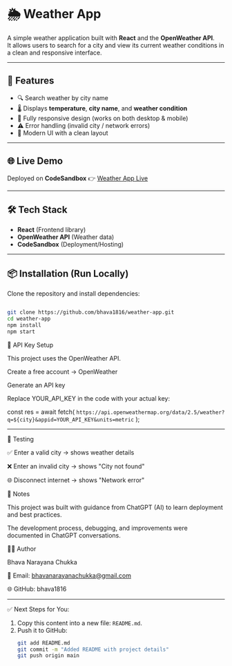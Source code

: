 # 🌦 Weather App

A simple weather application built with **React** and the **OpenWeather API**.  
It allows users to search for a city and view its current weather conditions in a clean and responsive interface.

---

## 🚀 Features
- 🔍 Search weather by city name  
- 🌡 Displays **temperature**, **city name**, and **weather condition**  
- 📱 Fully responsive design (works on both desktop & mobile)  
- ⚠️ Error handling (invalid city / network errors)  
- 🎨 Modern UI with a clean layout  

---

## 🌐 Live Demo
Deployed on **CodeSandbox** 👉 [Weather App Live](https://codesandbox.io/p/github/bhava1816/weather-app/main)

---

## 🛠 Tech Stack
- **React** (Frontend library)  
- **OpenWeather API** (Weather data)  
- **CodeSandbox** (Deployment/Hosting)  

---

## 📦 Installation (Run Locally)
Clone the repository and install dependencies:

```bash

git clone https://github.com/bhava1816/weather-app.git
cd weather-app
npm install
npm start

```


🔑 API Key Setup

This project uses the OpenWeather API.

Create a free account → OpenWeather

Generate an API key

Replace YOUR_API_KEY in the code with your actual key:

const res = await fetch(
  `https://api.openweathermap.org/data/2.5/weather?q=${city}&appid=YOUR_API_KEY&units=metric`
);

---

🧪 Testing

✅ Enter a valid city → shows weather details

❌ Enter an invalid city → shows "City not found"

🌐 Disconnect internet → shows "Network error"

📖 Notes

This project was built with guidance from ChatGPT (AI) to learn deployment and best practices.

The development process, debugging, and improvements were documented in ChatGPT conversations.

👨‍💻 Author

Bhava Narayana Chukka

📧 Email: bhavanarayanachukka@gmail.com

🌐 GitHub: bhava1816


---

✅ Next Steps for You:  
1. Copy this content into a new file: `README.md`.  
2. Push it to GitHub:
   ```bash
   git add README.md
   git commit -m "Added README with project details"
   git push origin main
